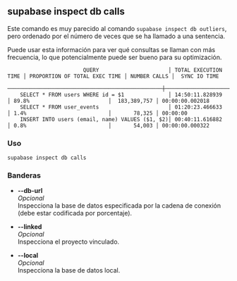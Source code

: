 ## supabase inspect db calls

Este comando es muy parecido al comando `supabase inspect db outliers`, pero ordenado por el número de veces que se ha llamado a una sentencia.

Puede usar esta información para ver qué consultas se llaman con más frecuencia, lo que potencialmente puede ser bueno para su optimización.

```
                        QUERY                      │ TOTAL EXECUTION TIME │ PROPORTION OF TOTAL EXEC TIME │ NUMBER CALLS │  SYNC IO TIME
  ─────────────────────────────────────────────────┼──────────────────────┼───────────────────────────────┼──────────────┼──────────────────
    SELECT * FROM users WHERE id = $1              │ 14:50:11.828939      │ 89.8%                         │  183,389,757 │ 00:00:00.002018
    SELECT * FROM user_events                      │ 01:20:23.466633      │ 1.4%                          │       78,325 │ 00:00:00
    INSERT INTO users (email, name) VALUES ($1, $2)│ 00:40:11.616882      │ 0.8%                          │       54,003 │ 00:00:00.000322
```

### Uso

```
supabase inspect db calls
```

### Banderas

- **--db-url <string>**  
    _Opcional_  
    Inspecciona la base de datos especificada por la cadena de conexión (debe estar codificada por porcentaje).
    
- **--linked**  
    _Opcional_  
    Inspecciona el proyecto vinculado.
    
- **--local**  
    _Opcional_  
    Inspecciona la base de datos local.